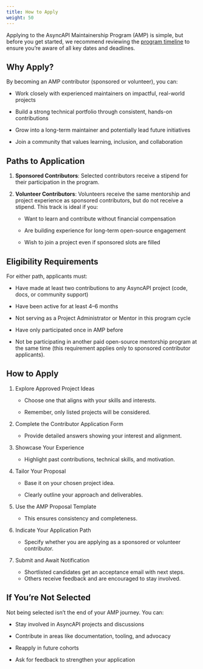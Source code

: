 ```yaml
---
title: How to Apply
weight: 50
---
```


Applying to the AsyncAPI Maintainership Program (AMP) is simple, but before you get started, we recommend reviewing the [program timeline](../timeline-and-schedule) to ensure you’re aware of all key dates and deadlines.

## Why Apply?

By becoming an AMP contributor (sponsored or volunteer), you can:

- Work closely with experienced maintainers on impactful, real-world projects

- Build a strong technical portfolio through consistent, hands-on contributions

- Grow into a long-term maintainer and potentially lead future initiatives

- Join a community that values learning, inclusion, and collaboration

## Paths to Application

1. **Sponsored Contributors**: Selected contributors receive a stipend for their participation in the program.

2. **Volunteer Contributors**: 
Volunteers receive the same mentorship and project experience as sponsored contributors, but do not receive a stipend. This track is ideal if you:

    - Want to learn and contribute without financial compensation

    - Are building experience for long-term open-source engagement

    - Wish to join a project even if sponsored slots are filled

## Eligibility Requirements

For either path, applicants must:

- Have made at least two contributions to any AsyncAPI project (code, docs, or community support)

- Have been active for at least 4–6 months

- Not serving as a Project Administrator or Mentor in this program cycle

- Have only participated once in AMP before

- Not be participating in another paid open-source mentorship program at the same time (this requirement applies only to sponsored contributor applicants).

## How to Apply

1. Explore Approved Project Ideas

    - Choose one that aligns with your skills and interests.

    - Remember, only listed projects will be considered.

2. Complete the Contributor Application Form
    
    - Provide detailed answers showing your interest and alignment.

3. Showcase Your Experience

    - Highlight past contributions, technical skills, and motivation.

4. Tailor Your Proposal

    - Base it on your chosen project idea.

    - Clearly outline your approach and deliverables.

5. Use the AMP Proposal Template

    - This ensures consistency and completeness.

6. Indicate Your Application Path

    - Specify whether you are applying as a sponsored or volunteer contributor.

7. Submit and Await Notification

    - Shortlisted candidates get an acceptance email with next steps.
    - Others receive feedback and are encouraged to stay involved.


## If You’re Not Selected

Not being selected isn’t the end of your AMP journey. You can:

- Stay involved in AsyncAPI projects and discussions

- Contribute in areas like documentation, tooling, and advocacy

- Reapply in future cohorts

- Ask for feedback to strengthen your application